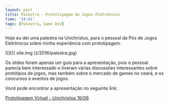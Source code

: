 ```yaml
---
layout: post
title: Palestra - Prototipagem de Jogos Eletrônicos
time: '19:41'
tags: [Palestra, Game Dev]
---
```


Hoje eu dei uma palestra na Unichristus, para o pessoal da Pós de Jogos Eletrônicos sobre minha experiência com prototipagem.

![]({{ site.img }}/2016/palestra.jpg)

Os slides foram apenas um guia para a apresentação, pois o pessoal parecia bem interessado e tiveram várias discussões interessantes sobre protótipos de jogos, mas também sobre o mercado de games no ceará, e os concursos e eventos de jogos.

Você pode encontrar a apresentação no seguinte link:

[Prototipagem Virtual - Unichristus 16/06](https://docs.google.com/presentation/d/1tbR8UNn8dvrQVNsLEa94CMRGtf6SlZwlx5hd7Zw5dA4/edit?usp=sharing)
